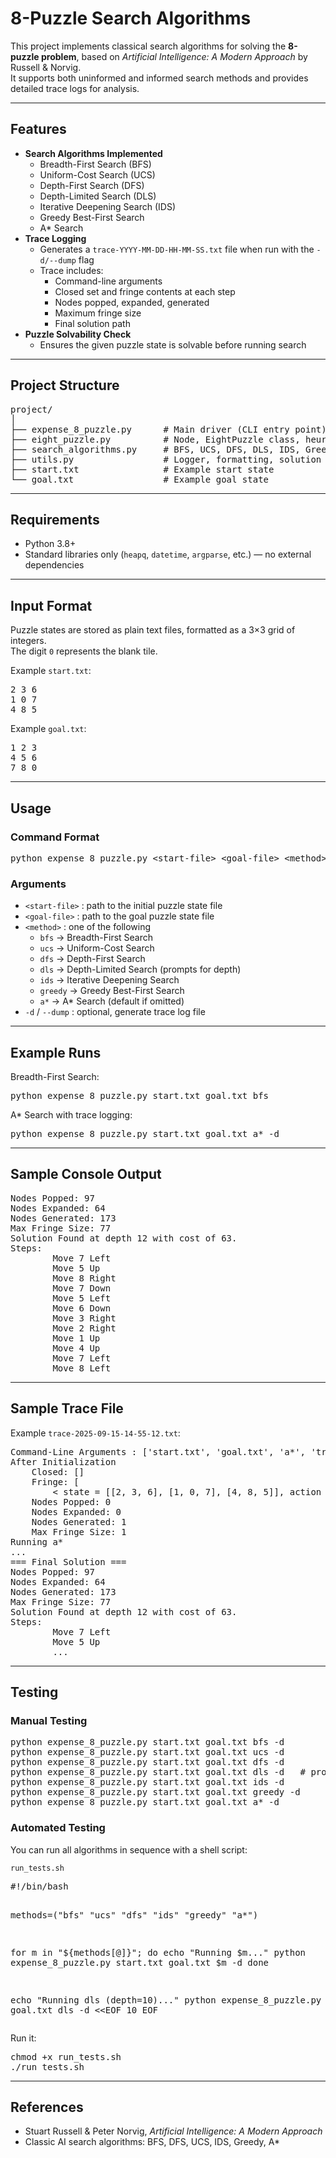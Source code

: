 <h1>8-Puzzle Search Algorithms</h1>

<p>
This project implements classical search algorithms for solving the <b>8-puzzle problem</b>, based on <i>Artificial Intelligence: A Modern Approach</i> by Russell &amp; Norvig.<br>
It supports both uninformed and informed search methods and provides detailed trace logs for analysis.
</p>

<hr>

<h2>Features</h2>
<ul>
  <li><b>Search Algorithms Implemented</b>
    <ul>
      <li>Breadth-First Search (BFS)</li>
      <li>Uniform-Cost Search (UCS)</li>
      <li>Depth-First Search (DFS)</li>
      <li>Depth-Limited Search (DLS)</li>
      <li>Iterative Deepening Search (IDS)</li>
      <li>Greedy Best-First Search</li>
      <li>A* Search</li>
    </ul>
  </li>
  <li><b>Trace Logging</b>
    <ul>
      <li>Generates a <code>trace-YYYY-MM-DD-HH-MM-SS.txt</code> file when run with the <code>-d/--dump</code> flag</li>
      <li>Trace includes:
        <ul>
          <li>Command-line arguments</li>
          <li>Closed set and fringe contents at each step</li>
          <li>Nodes popped, expanded, generated</li>
          <li>Maximum fringe size</li>
          <li>Final solution path</li>
        </ul>
      </li>
    </ul>
  </li>
  <li><b>Puzzle Solvability Check</b>
    <ul>
      <li>Ensures the given puzzle state is solvable before running search</li>
    </ul>
  </li>
</ul>

<hr>

<h2>Project Structure</h2>
<pre>
project/
│
├── expense_8_puzzle.py      # Main driver (CLI entry point)
├── eight_puzzle.py          # Node, EightPuzzle class, heuristics
├── search_algorithms.py     # BFS, UCS, DFS, DLS, IDS, Greedy, A*
├── utils.py                 # Logger, formatting, solution printing
├── start.txt                # Example start state
└── goal.txt                 # Example goal state
</pre>

<hr>

<h2>Requirements</h2>
<ul>
  <li>Python 3.8+</li>
  <li>Standard libraries only (<code>heapq</code>, <code>datetime</code>, <code>argparse</code>, etc.) — no external dependencies</li>
</ul>

<hr>

<h2>Input Format</h2>
<p>Puzzle states are stored as plain text files, formatted as a 3×3 grid of integers.<br>
The digit <code>0</code> represents the blank tile.</p>

<p>Example <code>start.txt</code>:</p>
<pre>
2 3 6
1 0 7
4 8 5
</pre>

<p>Example <code>goal.txt</code>:</p>
<pre>
1 2 3
4 5 6
7 8 0
</pre>

<hr>

<h2>Usage</h2>

<h3>Command Format</h3>
<pre>
python expense_8_puzzle.py &lt;start-file&gt; &lt;goal-file&gt; &lt;method&gt; [-d]
</pre>

<h3>Arguments</h3>
<ul>
  <li><code>&lt;start-file&gt;</code> : path to the initial puzzle state file</li>
  <li><code>&lt;goal-file&gt;</code>  : path to the goal puzzle state file</li>
  <li><code>&lt;method&gt;</code>     : one of the following
    <ul>
      <li><code>bfs</code> → Breadth-First Search</li>
      <li><code>ucs</code> → Uniform-Cost Search</li>
      <li><code>dfs</code> → Depth-First Search</li>
      <li><code>dls</code> → Depth-Limited Search (prompts for depth)</li>
      <li><code>ids</code> → Iterative Deepening Search</li>
      <li><code>greedy</code> → Greedy Best-First Search</li>
      <li><code>a*</code> → A* Search (default if omitted)</li>
    </ul>
  </li>
  <li><code>-d</code> / <code>--dump</code> : optional, generate trace log file</li>
</ul>

<hr>

<h2>Example Runs</h2>

<p>Breadth-First Search:</p>
<pre>
python expense_8_puzzle.py start.txt goal.txt bfs
</pre>

<p>A* Search with trace logging:</p>
<pre>
python expense_8_puzzle.py start.txt goal.txt a* -d
</pre>

<hr>

<h2>Sample Console Output</h2>
<pre>
Nodes Popped: 97
Nodes Expanded: 64
Nodes Generated: 173
Max Fringe Size: 77
Solution Found at depth 12 with cost of 63.
Steps:
        Move 7 Left
        Move 5 Up
        Move 8 Right
        Move 7 Down
        Move 5 Left
        Move 6 Down
        Move 3 Right
        Move 2 Right
        Move 1 Up
        Move 4 Up
        Move 7 Left
        Move 8 Left
</pre>

<hr>

<h2>Sample Trace File</h2>
<p>Example <code>trace-2025-09-15-14-55-12.txt</code>:</p>
<pre>
Command-Line Arguments : ['start.txt', 'goal.txt', 'a*', 'true']
After Initialization
    Closed: []
    Fringe: [
        &lt; state = [[2, 3, 6], [1, 0, 7], [4, 8, 5]], action = {Start} g(n) = 0, d = 0, f(n) = 47, Parent = Pointer to {None} &gt;]
    Nodes Popped: 0
    Nodes Expanded: 0
    Nodes Generated: 1
    Max Fringe Size: 1
Running a*
...
=== Final Solution ===
Nodes Popped: 97
Nodes Expanded: 64
Nodes Generated: 173
Max Fringe Size: 77
Solution Found at depth 12 with cost of 63.
Steps:
        Move 7 Left
        Move 5 Up
        ...
</pre>

<hr>

<h2>Testing</h2>

<h3>Manual Testing</h3>
<pre>
python expense_8_puzzle.py start.txt goal.txt bfs -d
python expense_8_puzzle.py start.txt goal.txt ucs -d
python expense_8_puzzle.py start.txt goal.txt dfs -d
python expense_8_puzzle.py start.txt goal.txt dls -d   # prompts for depth
python expense_8_puzzle.py start.txt goal.txt ids -d
python expense_8_puzzle.py start.txt goal.txt greedy -d
python expense_8_puzzle.py start.txt goal.txt a* -d
</pre>

<h3>Automated Testing</h3>
<p>You can run all algorithms in sequence with a shell script:</p>

<p><code>run_tests.sh</code></p>
<pre>
#!/bin/bash

methods=("bfs" "ucs" "dfs" "ids" "greedy" "a*")

for m in "${methods[@]}"; do
    echo "Running $m..."
    python expense_8_puzzle.py start.txt goal.txt $m -d
done

echo "Running dls (depth=10)..."
python expense_8_puzzle.py start.txt goal.txt dls -d <<EOF
10
EOF
</pre>

<p>Run it:</p>

<pre>
chmod +x run_tests.sh
./run_tests.sh
</pre>

<hr>

<h2>References</h2>
<ul>
  <li>Stuart Russell &amp; Peter Norvig, <i>Artificial Intelligence: A Modern Approach</i></li>
  <li>Classic AI search algorithms: BFS, DFS, UCS, IDS, Greedy, A*</li>
</ul>
